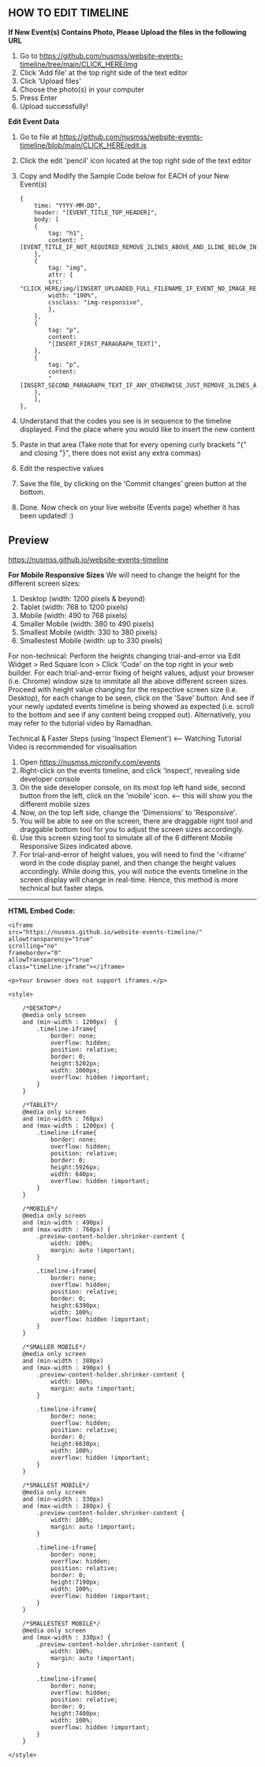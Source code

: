 ## HOW TO EDIT TIMELINE
**If New Event(s) Contains Photo, Please Upload the files in the following URL**

 1. Go to https://github.com/nusmss/website-events-timeline/tree/main/CLICK_HERE/img
 2. Click 'Add file' at the top right side of the text editor
 3. Click 'Upload files'
 4. Choose the photo(s) in your computer
 5. Press Enter
 6. Upload successfully!

**Edit Event Data**

 1. Go to file at https://github.com/nusmss/website-events-timeline/blob/main/CLICK_HERE/edit.js
 2. Click the edit 'pencil' icon located at the top right side of the text editor
 3. Copy and Modify the Sample Code below for EACH of your New Event(s)

    	{
            time: "YYYY-MM-DD",
            header: "[EVENT_TITLE_TOP_HEADER]",
            body: [
            {
                tag: "h1",
                content: "[EVENT_TITLE_IF_NOT_REQUIRED_REMOVE_2LINES_ABOVE_AND_1LINE_BELOW_INCLUSIVE]",
            },
            {
                tag: "img",
                attr: {
                src: "CLICK_HERE/img/[INSERT_UPLOADED_FULL_FILENAME_IF_EVENT_NO_IMAGE_REMOVE_4LINES_ABOVE_AND_4LINES_BELOW_INCLUSIVE]",
                width: "100%",
                cssclass: "img-responsive",
                },
            },
            {
                tag: "p",
                content:
                "[INSERT_FIRST_PARAGRAPH_TEXT]",
            },
            {
                tag: "p",
                content:
                "[INSERT_SECOND_PARAGRAPH_TEXT_IF_ANY_OTHERWISE_JUST_REMOVE_3LINES_ABOVE_AND_1LINE_BELOW_INCLUSIVE]",
            },
            ],
        },

 4. Understand that the codes you see is in sequence to the timeline displayed. Find the place where you would like to insert the new content
 5. Paste in that area (Take note that for every opening curly brackets "{" and closing "}", there does not exist any extra commas)
 6. Edit the respective values
 7. Save the file, by clicking on the 'Commit changes' green button at the bottom.
 8. Done. Now check on your live website (Events page) whether it has been updated! :)

## Preview

https://nusmss.github.io/website-events-timeline


**For Mobile Responsive Sizes**
We will need to change the height for the different screen sizes:
 1. Desktop (width: 1200 pixels & beyond)
 2. Tablet (width: 768 to 1200 pixels)
 3. Mobile (width: 490 to 768 pixels)
 4. Smaller Mobile (width: 380 to 490 pixels)
 5. Smallest Mobile (width: 330 to 380 pixels)
 6. Smallestest Mobile (width: up to 330 pixels)

For non-technical:
Perform the heights changing trial-and-error via Edit Widget > Red Square Icon > Click 'Code' on the top right in your web builder. For each trial-and-error fixing of height values, adjust your browser (i.e. Chrome) window size to immitate all the above different screen sizes. Proceed with height value changing for the respective screen size (i.e. Desktop), for each change to be seen, click on the 'Save' button. And see if your newly updated events timeline is being showed as expected (i.e. scroll to the bottom and see if any content being cropped out). Alternatively, you may refer to the tutorial video by Ramadhan.

Technical & Faster Steps (using 'Inspect Element') <-- Watching Tutorial Video is recommended for visualisation
 1. Open https://nusmss.micronify.com/events
 2. Right-click on the events timeline, and click 'Inspect', revealing side developer console
 3. On the side developer console, on its most top left hand side, second button from the left, click on the 'mobile' icon. <-- this will show you the different mobile sizes
 4. Now, on the top left side, change the 'Dimensions' to 'Responsive'.
 5. You will be able to see on the screen, there are draggable right tool and draggable bottom tool for you to adjust the screen sizes accordingly.
 6. Use this screen sizing tool to simulate all of the 6 different Mobile Responsive Sizes indicated above.
 7. For trial-and-error of height values, you will need to find the '<iframe' word in the code display panel, and then change the height values accordingly. While doing this, you will notice the events timeline in the screen display will change in real-time. Hence, this method is more technical but faster steps.

------------

**HTML Embed Code:**

    <iframe
    src="https://nusmss.github.io/website-events-timeline/"
    allowtransparency="true"
    scrolling="no"
    frameborder="0"
    allowTransparency="true"
    class="timeline-iframe"></iframe>

    <p>Your browser does not support iframes.</p>

    <style>

        /*DESKTOP*/
        @media only screen 
        and (min-width : 1200px)  { 
            .timeline-iframe{
                border: none;
                overflow: hidden;
                position: relative;
                border: 0;
                height:5202px;
                width: 1000px;
                overflow: hidden !important;
            }
        }

        /*TABLET*/
        @media only screen 
        and (min-width : 768px) 
        and (max-width : 1200px) { 
            .timeline-iframe{
                border: none;
                overflow: hidden;
                position: relative;
                border: 0;
                height:5926px;
                width: 640px;
                overflow: hidden !important;
            }
        }

        /*MOBILE*/
        @media only screen 
        and (min-width : 490px) 
        and (max-width : 768px) { 
            .preview-content-holder.shrinker-content {
                width: 100%;
                margin: auto !important;
            }

            .timeline-iframe{
                border: none;
                overflow: hidden;
                position: relative;
                border: 0;
                height:6390px;
                width: 100%;
                overflow: hidden !important;
            }
        }

        /*SMALLER MOBILE*/
        @media only screen 
        and (min-width : 380px) 
        and (max-width : 490px) { 
            .preview-content-holder.shrinker-content {
                width: 100%;
                margin: auto !important;
            }

            .timeline-iframe{
                border: none;
                overflow: hidden;
                position: relative;
                border: 0;
                height:6630px;
                width: 100%;
                overflow: hidden !important;
            }
        }

        /*SMALLEST MOBILE*/
        @media only screen 
        and (min-width : 330px) 
        and (max-width : 380px) { 
            .preview-content-holder.shrinker-content {
                width: 100%;
                margin: auto !important;
            }

            .timeline-iframe{
                border: none;
                overflow: hidden;
                position: relative;
                border: 0;
                height:7190px;
                width: 100%;
                overflow: hidden !important;
            }
        }

        /*SMALLESTEST MOBILE*/
        @media only screen 
        and (max-width : 330px) { 
            .preview-content-holder.shrinker-content {
                width: 100%;
                margin: auto !important;
            }

            .timeline-iframe{
                border: none;
                overflow: hidden;
                position: relative;
                border: 0;
                height:7400px;
                width: 100%;
                overflow: hidden !important;
            }
        }

    </style> 

